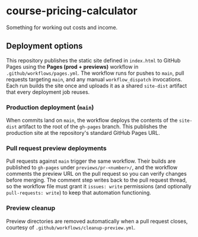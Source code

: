 # course-pricing-calculator
Something for working out costs and income.

## Deployment options
This repository publishes the static site defined in `index.html` to
GitHub Pages using the **Pages (prod + previews)** workflow in
`.github/workflows/pages.yml`. The workflow runs for pushes to `main`,
pull requests targeting `main`, and any manual `workflow_dispatch`
invocations. Each run builds the site once and uploads it as a shared
`site-dist` artifact that every deployment job reuses.

### Production deployment (`main`)
When commits land on `main`, the workflow deploys the contents of the
`site-dist` artifact to the root of the `gh-pages` branch. This publishes
the production site at the repository's standard GitHub Pages URL.

### Pull request preview deployments
Pull requests against `main` trigger the same workflow. Their builds are
published to `gh-pages` under `previews/pr-<number>/`, and the workflow
comments the preview URL on the pull request so you can verify changes
before merging. The comment step writes back to the pull request thread,
so the workflow file must grant it `issues: write` permissions (and
optionally `pull-requests: write`) to keep that automation functioning.

### Preview cleanup
Preview directories are removed automatically when a pull request
closes, courtesy of `.github/workflows/cleanup-preview.yml`.
